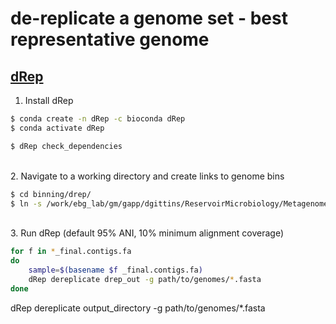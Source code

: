 # de-replicate a genome set - best representative genome

## [dRep](https://github.com/MrOlm/drep)

1. Install dRep

```bash
$ conda create -n dRep -c bioconda dRep
$ conda activate dRep

$ dRep check_dependencies
```

\
2. Navigate to a working directory and create links to genome bins

```bash
$ cd binning/drep/
$ ln -s /work/ebg_lab/gm/gapp/dgittins/ReservoirMicrobiology/Metagenomes/Christman2020/binning/dastool/*_DASTool_bins/*[0-9].fa .
```

\
3. Run dRep (default 95% ANI, 10% minimum alignment coverage)

```bash
for f in *_final.contigs.fa 
do
	sample=$(basename $f _final.contigs.fa)
	dRep dereplicate drep_out -g path/to/genomes/*.fasta
done
```


dRep dereplicate output_directory -g path/to/genomes/*.fasta
